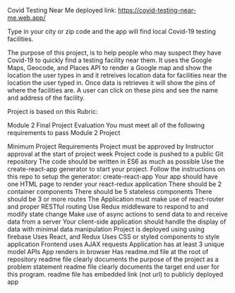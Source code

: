 Covid Testing Near Me
deployed link: https://covid-testing-near-me.web.app/

Type in your city or zip code and the app will find local Covid-19 testing facilities.

The purpose of this project, is to help people who may suspect they have Covid-19 to quickly find a testing facility near them.
It uses the Google Maps, Geocode, and Places API to render a Google map and show the location the user types in and it retreives location data for facilities near the location the user typed in. Once data is retrieves it will show the pins of where the facilities are. A user can click on these pins and see the name and address of the facility.

Project is based on this Rubric:

Module 2 Final Project Evaluation
You must meet all of the following requirements to pass Module 2 Project

Minimum Project Requirements
Project must be approved by Instructor approval at the start of project week
Project code is pushed to a public Git repository
The code should be written in ES6 as much as possible
Use the create-react-app generator to start your project.
Follow the instructions on this repo to setup the generator: create-react-app
Your app should have one HTML page to render your react-redux application
There should be 2 container components
There should be 5 stateless components
There should be 3 or more routes
The Application must make use of react-router and proper RESTful routing 
Use Redux middleware to respond to and modify state change
Make use of async actions to send data to and receive data from a server
Your client-side application should handle the display of data with minimal data manipulation
 Project is deployed using using firebase
 Uses React, and Redux
 Uses CSS or styled components to style application
 Frontend uses AJAX requests 
 Application has at least 3 unique model APIs
 App renders in browser
 Has readme.md file at the root of repository
 readme file clearly documents the purpose of the project as a problem statement
 readme file clearly documents the target end user for this program.
 readme file has embedded link (not url) to publicly deployed app
